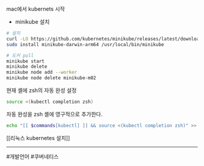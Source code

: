 mac에서 kubernets 시작
- minikube 설치
```bash
# 설치 
curl -LO https://github.com/kubernetes/minikube/releases/latest/download/minikube-darwin-arm64 
sudo install minikube-darwin-arm64 /usr/local/bin/minikube 

# 도커 pull 
minikube start 
minikube delete 
minikube node add --worker 
minikube node delete minikube-m02
```

현재 셸에 zsh의 자동 완성 설정
```bash
source <(kubectl completion zsh)
```

자동 완성을 zsh 셸에 영구적으로 추가한다.
```bash
echo "[[ $commands[kubectl] ]] && source <(kubectl completion zsh)" >> ~/.zshrc
```


[[리눅스 kubernetes 설치]]

---

#개발언어 #쿠버네티스
